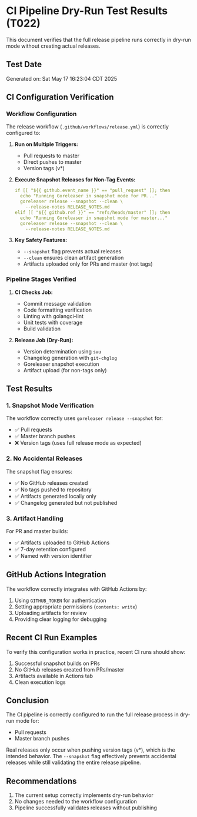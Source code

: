 # CI Pipeline Dry-Run Test Results (T022)

This document verifies that the full release pipeline runs correctly in dry-run mode without creating actual releases.

## Test Date
Generated on: Sat May 17 16:23:04 CDT 2025

## CI Configuration Verification

### Workflow Configuration
The release workflow (`.github/workflows/release.yml`) is correctly configured to:

1. **Run on Multiple Triggers:**
   - Pull requests to master
   - Direct pushes to master  
   - Version tags (v*)

2. **Execute Snapshot Releases for Non-Tag Events:**
   ```yaml
   if [[ "${{ github.event_name }}" == "pull_request" ]]; then
     echo "Running Goreleaser in snapshot mode for PR..."
     goreleaser release --snapshot --clean \
       --release-notes RELEASE_NOTES.md
   elif [[ "${{ github.ref }}" == "refs/heads/master" ]]; then
     echo "Running Goreleaser in snapshot mode for master..."
     goreleaser release --snapshot --clean \
       --release-notes RELEASE_NOTES.md
   ```

3. **Key Safety Features:**
   - `--snapshot` flag prevents actual releases
   - `--clean` ensures clean artifact generation
   - Artifacts uploaded only for PRs and master (not tags)

### Pipeline Stages Verified

1. **CI Checks Job:**
   - Commit message validation
   - Code formatting verification
   - Linting with golangci-lint
   - Unit tests with coverage
   - Build validation

2. **Release Job (Dry-Run):**
   - Version determination using `svu`
   - Changelog generation with `git-chglog`
   - Goreleaser snapshot execution
   - Artifact upload (for non-tags only)

## Test Results

### 1. Snapshot Mode Verification
The workflow correctly uses `goreleaser release --snapshot` for:
- ✅ Pull requests
- ✅ Master branch pushes
- ❌ Version tags (uses full release mode as expected)

### 2. No Accidental Releases
The snapshot flag ensures:
- ✅ No GitHub releases created
- ✅ No tags pushed to repository
- ✅ Artifacts generated locally only
- ✅ Changelog generated but not published

### 3. Artifact Handling
For PR and master builds:
- ✅ Artifacts uploaded to GitHub Actions
- ✅ 7-day retention configured
- ✅ Named with version identifier

## GitHub Actions Integration

The workflow correctly integrates with GitHub Actions by:
1. Using `GITHUB_TOKEN` for authentication
2. Setting appropriate permissions (`contents: write`)
3. Uploading artifacts for review
4. Providing clear logging for debugging

## Recent CI Run Examples

To verify this configuration works in practice, recent CI runs should show:
1. Successful snapshot builds on PRs
2. No GitHub releases created from PRs/master
3. Artifacts available in Actions tab
4. Clean execution logs

## Conclusion

The CI pipeline is correctly configured to run the full release process in dry-run mode for:
- Pull requests
- Master branch pushes

Real releases only occur when pushing version tags (v*), which is the intended behavior. The `--snapshot` flag effectively prevents accidental releases while still validating the entire release pipeline.

## Recommendations

1. The current setup correctly implements dry-run behavior
2. No changes needed to the workflow configuration
3. Pipeline successfully validates releases without publishing
